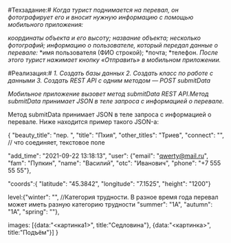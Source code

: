#Техзадание:#
*Когда турист поднимается на перевал, он фотографирует его и вносит нужную информацию с помощью мобильного приложения:*

*координаты объекта и его высоту;*
*название объекта;*
*несколько фотографий;*
*информацию о пользователе, который передал данные о перевале:*
*имя пользователя (ФИО строкой);
*почта;
*телефон.
*После этого турист нажимает кнопку «Отправить» в мобильном приложении.*


#Реализация:#
*1. Создать базы данных*
*2. Создать класс по работе с данными*
*3. Создать REST API c одним методом — POST submitData*

*Мобильное приложение вызовет метод submitData REST API.Метод submitData принимает JSON в теле запроса с информацией о перевале.*


Метод submitData принимает JSON в теле запроса с информацией о перевале. Ниже находится пример такого JSON-а:

{
  "beauty_title": "пер. ",
  "title": "Пхия",
  "other_titles": "Триев",
  "connect": "", // что соединяет, текстовое поле
 
  "add_time": "2021-09-22 13:18:13",
  "user": {"email": "qwerty@mail.ru", 		
        "fam": "Пупкин",
		 "name": "Василий",
		 "otc": "Иванович",
        "phone": "+7 555 55 55"}, 
 
   "coords":{
  "latitude": "45.3842",
  "longitude": "7.1525",
  "height": "1200"}
 
 
  level:{"winter": "", //Категория трудности. В разное время года перевал может иметь разную категорию трудности
  "summer": "1А",
  "autumn": "1А",
  "spring": ""},
 
   images: [{data:"<картинка1>", title:"Седловина"}, {data:"<картинка>", title:"Подъём"}]
}
